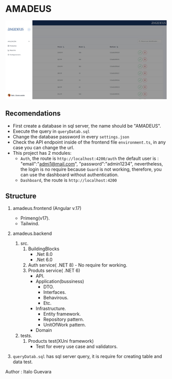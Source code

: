# AMADEUS

![This is an alt text.](/img.jpg "Amadeus technical test")

## Recomendations

* First create a database in sql server, the name should be "AMADEUS".
* Execute the query in `queryDatab.sql`
* Change the database password in every `settings.json`
* Check the API endpoint inside of the frontend  file `environment.ts`, in any case you can change the url.
* This project has 2 modules:
    * `Auth`, the route is `http://localhost:4200/auth` the default user is : "email":"admi1@mail.com", "password":"admin1234", nevertheless, the login is no require because `Guard` is not working, therefore,  you can use the dashboard without authentication. 
    * `Dashboard`, the route is `http://localhost:4200`

## Structure

1. amadeus.frontend (Angular v.17)
    * Primeng(v17).
    * Tailwind.
2. amadeus.backend
    1. src.
        1. BuildingBlocks
            * .Net 8.0
            * .Net 6.0
        2. Auth service( .NET 8) - No require for working.
        3. Produts service( .NET 6)
            * API.
            * Application(bussiness)
                * DTO.
                * Interfaces.
                * Behavirous. 
                * Etc.
            * Infrastructure.
                * Entity framework.
                * Repository pattern.
                * UnitOfWork pattern.
            * Domain
    2. tests.
        1. Products test(XUni framework)
            * Test for every use case and validators.

3. `queryDatab.sql` has sql server query, it is require for creating table and data test.


Author : Italo Guevara